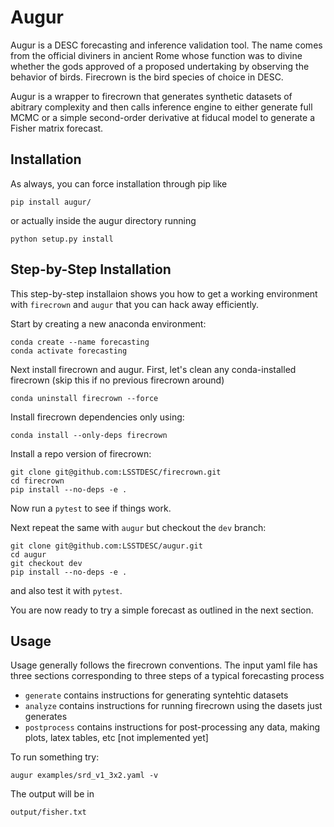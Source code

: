 # Augur

Augur is a DESC forecasting and inference validation tool. The name comes from the official diviners in ancient Rome whose function was to divine whether the gods approved of a proposed undertaking by observing the behavior of birds. Firecrown is the bird species of choice in DESC.

Augur is a wrapper to firecrown that generates synthetic datasets of abitrary complexity and then calls inference engine to either generate full MCMC or a simple second-order derivative at fiducal model to generate a Fisher matrix forecast.

## Installation

As always, you can force installation through pip like

```pip install augur/```

or actually inside the augur directory running

```python setup.py install```

## Step-by-Step Installation

This step-by-step installaion shows you how to get a working environment with `firecrown` and `augur` that you can hack away efficiently.

Start by creating a new anaconda environment:

```
conda create --name forecasting
conda activate forecasting
```

Next install firecrown and augur.
First, let's clean any conda-installed firecrown (skip this if no previous firecrown around)

```
conda uninstall firecrown --force
```

Install firecrown dependencies only using:

```
conda install --only-deps firecrown
```

Install a repo version of firecrown:

```
git clone git@github.com:LSSTDESC/firecrown.git
cd firecrown
pip install --no-deps -e .
```


Now run a `pytest` to see if things work.

Next repeat the same with `augur` but checkout the `dev` branch:

```
git clone git@github.com:LSSTDESC/augur.git
cd augur
git checkout dev
pip install --no-deps -e .
```
and also test it with `pytest`.

You are now ready to try a simple forecast as outlined in the next section.

## Usage

Usage generally follows the firecrown conventions. The input yaml file has three sections corresponding to three steps of a typical forecasting process
 * `generate` contains instructions for generating syntehtic datasets
 * `analyze` contains instructions for running firecrown using the dasets just generates
 * `postprocess` contains instructions for post-processing any data, making plots, latex tables, etc [not implemented yet]
 
 To run something try:
 ```
 augur examples/srd_v1_3x2.yaml -v
 ```
 
 The output will be in
  ```
 output/fisher.txt
 ```